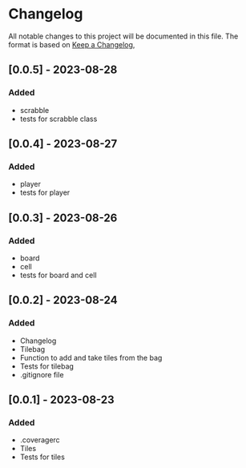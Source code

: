 # Changelog

All notable changes to this project will be documented in this file.
The format is based on [Keep a Changelog](https://keepachangelog.com/en/1.0.0/),


## [0.0.5] - 2023-08-28

### Added

- scrabble
- tests for scrabble class
## [0.0.4] - 2023-08-27

### Added

- player
- tests for player

## [0.0.3] - 2023-08-26

### Added

- board
- cell
- tests for board and cell

## [0.0.2] - 2023-08-24

### Added

- Changelog
- Tilebag
- Function to add and take tiles from the bag
- Tests for tilebag
- .gitignore file

##  [0.0.1] - 2023-08-23

### Added

- .coveragerc
- Tiles
- Tests for tiles
